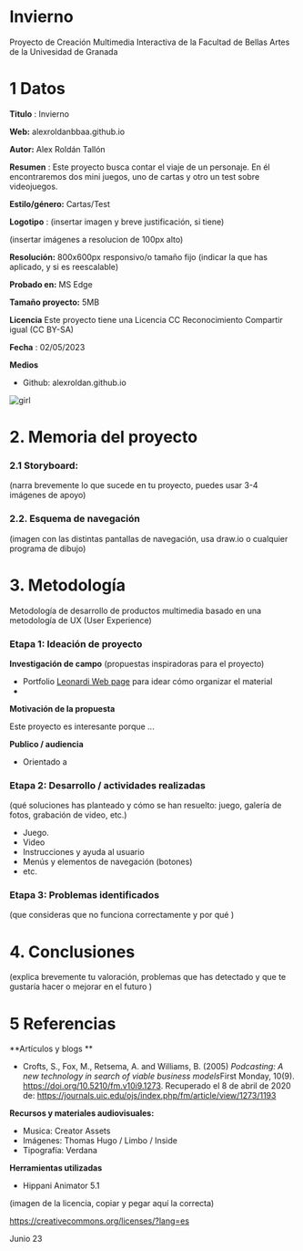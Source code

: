 # Invierno

Proyecto de Creación Multimedia Interactiva de la  Facultad de Bellas Artes de la Univesidad de Granada



# 1 Datos 



**Titulo** : Invierno

**Web:**   alexroldanbbaa.github.io

**Autor:**  Alex Roldán Tallón

**Resumen** : Este proyecto busca contar el viaje de un personaje. En él encontraremos dos mini juegos, uno de cartas y otro un test sobre videojuegos.

**Estilo/género:**  Cartas/Test

**Logotipo** : (insertar imagen y breve justificación, si  tiene) 

(insertar imágenes a resolucion de 100px alto)

**Resolución:** 800x600px responsivo/o tamaño fijo (indicar la que has aplicado, y si es reescalable)

**Probado en:**   MS Edge

**Tamaño proyecto:** 5MB 

**Licencia** Este proyecto tiene una Licencia CC Reconocimiento Compartir igual (CC BY-SA)

**Fecha** : 02/05/2023

**Medios** 

- Github: alexroldan.github.io



![girl](https://github.com/mgea/cmi20/blob/master/WalkingGirl_front01.png)

# 2. Memoria del proyecto 

### 2.1 Storyboard: 



(narra brevemente lo que sucede en tu proyecto, puedes usar 3-4 imágenes de apoyo)



### 2.2. Esquema de navegación 



(imagen con las distintas pantallas de navegación, usa draw.io o cualquier programa de dibujo)







# 3. Metodología

Metodología de desarrollo de productos multimedia basado en una metodología de UX (User Experience)



### Etapa 1: Ideación de proyecto

**Investigación de campo** (propuestas inspiradoras para el proyecto)

- Portfolio [Leonardi Web page](http://www.rleonardi.com/interactive-resume/) para idear cómo organizar el material
- 



**Motivación de la propuesta** 

Este  proyecto es interesante porque ... 



**Publico / audiencia**

- Orientado a 





### Etapa 2: Desarrollo / actividades realizadas

(qué soluciones has planteado y cómo se han resuelto: juego, galería de fotos, grabación de video, etc.)

- Juego. 
- Video 
- Instrucciones y ayuda al usuario 
- Menús y elementos de navegación (botones)
- etc.



### Etapa 3: Problemas identificados

(que consideras que no  funciona correctamente y por qué )



# 4. Conclusiones 

(explica brevemente tu valoración, problemas que has detectado y que te gustaría hacer o mejorar en el futuro )







# 5 Referencias 

**Artículos y blogs ** 

- Crofts, S., Fox, M., Retsema, A. and Williams, B. (2005) *Podcasting: A new technology in search of viable business models*First Monday, 10(9). https://doi.org/10.5210/fm.v10i9.1273. Recuperado el 8 de abril de 2020 de: https://journals.uic.edu/ojs/index.php/fm/article/view/1273/1193

**Recursos y materiales audiovisuales:**

* Musica:  Creator Assets
* Imágenes:  Thomas Hugo / Limbo / Inside
* Tipografía: Verdana

**Herramientas utilizadas**

- Hippani Animator 5.1




(imagen de la licencia, copiar y pegar aquí la correcta)

https://creativecommons.org/licenses/?lang=es

Junio 23
